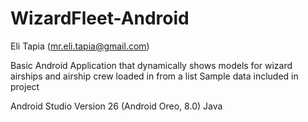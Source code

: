 # WizardFleet-Android
Eli Tapia (mr.eli.tapia@gmail.com)

Basic Android Application that dynamically shows models for wizard airships and airship crew loaded in from a list
Sample data included in project


Android Studio Version 26 (Android Oreo, 8.0)
Java



